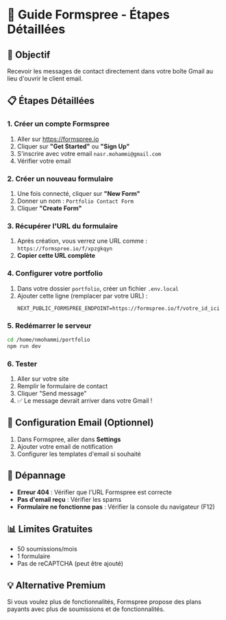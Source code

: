 # 📧 Guide Formspree - Étapes Détaillées

## 🎯 Objectif
Recevoir les messages de contact directement dans votre boîte Gmail au lieu d'ouvrir le client email.

## 📋 Étapes Détaillées

### 1. Créer un compte Formspree
1. Aller sur https://formspree.io
2. Cliquer sur **"Get Started"** ou **"Sign Up"**
3. S'inscrire avec votre email `nasr.mohammi@gmail.com`
4. Vérifier votre email

### 2. Créer un nouveau formulaire
1. Une fois connecté, cliquer sur **"New Form"**
2. Donner un nom : `Portfolio Contact Form`
3. Cliquer **"Create Form"**

### 3. Récupérer l'URL du formulaire
1. Après création, vous verrez une URL comme : `https://formspree.io/f/xpzgkqyn`
2. **Copier cette URL complète**

### 4. Configurer votre portfolio
1. Dans votre dossier `portfolio`, créer un fichier `.env.local`
2. Ajouter cette ligne (remplacer par votre URL) :
   ```
   NEXT_PUBLIC_FORMSPREE_ENDPOINT=https://formspree.io/f/votre_id_ici
   ```

### 5. Redémarrer le serveur
```bash
cd /home/nmohammi/portfolio
npm run dev
```

### 6. Tester
1. Aller sur votre site
2. Remplir le formulaire de contact
3. Cliquer "Send message"
4. ✅ Le message devrait arriver dans votre Gmail !

## 🔧 Configuration Email (Optionnel)
1. Dans Formspree, aller dans **Settings**
2. Ajouter votre email de notification
3. Configurer les templates d'email si souhaité

## 🚨 Dépannage
- **Erreur 404** : Vérifier que l'URL Formspree est correcte
- **Pas d'email reçu** : Vérifier les spams
- **Formulaire ne fonctionne pas** : Vérifier la console du navigateur (F12)

## 📊 Limites Gratuites
- 50 soumissions/mois
- 1 formulaire
- Pas de reCAPTCHA (peut être ajouté)

## 💡 Alternative Premium
Si vous voulez plus de fonctionnalités, Formspree propose des plans payants avec plus de soumissions et de fonctionnalités.

